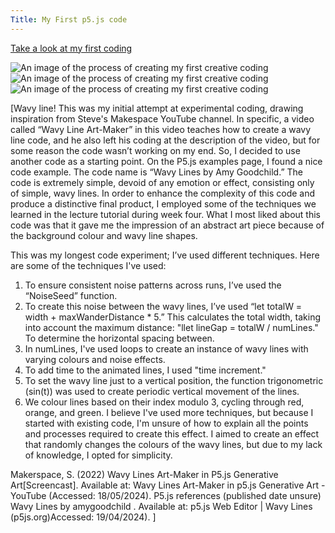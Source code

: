 ```yaml
---
Title: My First p5.js code
---
```


[Take a look at my first coding](/creativeCoding/firstcodeoriginal/index.html)

![An image of the process of creating my first creative coding](/creativeCoding/imagess/firtimage.png)
![An image of the process of creating my first creative coding](/creativeCoding/imagess/firsttwo.png)
![An image of the process of creating my first creative coding](/creativeCoding/imagess/firtthree.png)



[Wavy line!
This was my initial attempt at experimental coding, drawing inspiration from Steve's Makespace YouTube channel. In specific, a video called “Wavy Line Art-Maker” in this video teaches how to create a wavy line code, and he also left his coding at the description of the video, but for some reason the code wasn’t working on my end. So, I decided to use another code as a starting point. On the P5.js examples page, I found a nice code example. The code name is “Wavy Lines by Amy Goodchild.” The code is extremely simple, devoid of any emotion or effect, consisting only of simple, wavy lines. In order to enhance the complexity of this code and produce a distinctive final product, I employed some of the techniques we learned in the lecture tutorial during week four. What I most liked about this code was that it gave me the impression of an abstract art piece because of the background colour and wavy line shapes.
 
This was my longest code experiment; I’ve used different techniques. Here are some of the techniques I've used:
1.	To ensure consistent noise patterns across runs, I’ve used the “NoiseSeed” function.
2. To create this noise between the wavy lines, I’ve used “let totalW = width + maxWanderDistance * 5.” This calculates the total width, taking into account the maximum distance: "llet lineGap = totalW / numLines." To determine the horizontal spacing between.
3. In numLines, I've used loops to create an instance of wavy lines with varying colours and noise effects.
4.	To add time to the animated lines, I used "time increment."
5.	To set the wavy line just to a vertical position, the function trigonometric (sin(t)) was used to create periodic vertical movement of the lines.
6. We colour lines based on their index modulo 3, cycling through red, orange, and green.
I believe I've used more techniques, but because I started with existing code, I'm unsure of how to explain all the points and processes required to create this effect. I aimed to create an effect that randomly changes the colours of the wavy lines, but due to my lack of knowledge, I opted for simplicity.

Makerspace, S. (2022) Wavy Lines Art-Maker in P5.js Generative Art[Screencast]. Available at: Wavy Lines Art-Maker in p5.js Generative Art - YouTube (Accessed: 18/05/2024).
P5.js references (published date unsure) Wavy Lines by amygoodchild . Available at: p5.js Web Editor | Wavy Lines (p5js.org)Accessed: 19/04/2024).
]